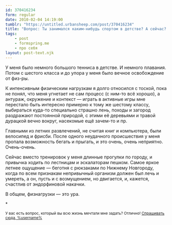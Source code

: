 ```yaml
---
id: 370416234
form: regular
date: 2010-02-04 14:19:00
tumblr: "https://untitled.urbansheep.com/post/370416234"
title: "Вопрос: Ты занимался каким-нибудь спортом в детстве? А сейчас? Как вообще относишься к интенсивным физнагрузкам — они тебе в радость или это мучени..."
tags:
    - post
    - formspring.me
    - про себя
layout: post-text.njk
---
```


<p>У меня было немного большого тенниса в детстве. И немного плавания. Потом с шестого класса и до упора у меня было вечное освобождение от физ-ры.</p>

<p>К интенсивным физическим нагрузкам я долго относился с тоской, пока не понял, что меня угнетает не сам процесс (с ним-то всё хорошо), а антураж, окружение и контекст — играть в активные игры мне перестало быть интересно примерно к тому же шестому классу, выбираться куда-то специально страшно лень, походы и загород раздражают постоянной природой, с этими её деревьями и травой дурацкой вечно вокруг, насекомые ещё зачем-то и пр.</p>

<p>Главными из летних развлечений, не считая книг и компьютера, были велосипед и фрисби. После одного неудачного происшествия у меня пропала возможность бегать и прыгать, и это очень, очень неприятно. Очень-очень.</p>

<p>Сейчас вместо тренировок у меня длинные прогулки по городу, и привычка ходить по лестницам и эскалаторам пешком. Самое яркое летнее ощущение — беготня с рюкзаками по Нижнему Новгороду, когда по всем признакам непривычный организм должен был лечь и умереть, а он, пусть и с возмущением, но двигается, и, кажется, счастлив от эндорфиновой накачки.</p>

<p>В общем, физнагрузки — это ура.</p>

<p>*</p>

<p><small>У вас есть вопрос, который вы всю жизнь мечтали мне задать? Отлично! <a href="http://formspring.me/urbansheep">Спрашивать сюда, %username%</a></small></p>

